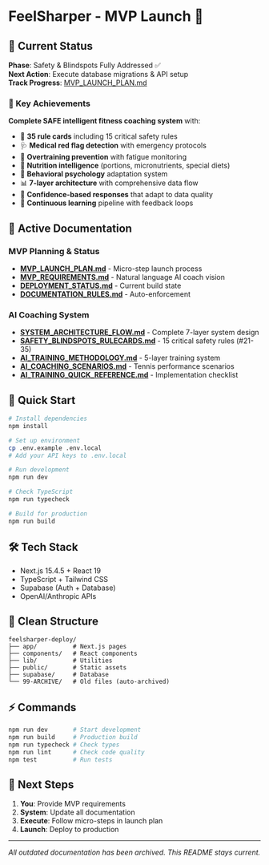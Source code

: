 # FeelSharper - MVP Launch 🚀

## 📍 Current Status
**Phase**: Safety & Blindspots Fully Addressed ✅  
**Next Action**: Execute database migrations & API setup  
**Track Progress**: [MVP_LAUNCH_PLAN.md](./MVP_LAUNCH_PLAN.md)

### 🎾 Key Achievements
**Complete SAFE intelligent fitness coaching system** with:
- 🚨 **35 rule cards** including 15 critical safety rules
- 🩺 **Medical red flag detection** with emergency protocols
- 💪 **Overtraining prevention** with fatigue monitoring
- 🍎 **Nutrition intelligence** (portions, micronutrients, special diets)
- 🧠 **Behavioral psychology** adaptation system
- 📊 **7-layer architecture** with comprehensive data flow
- 🎯 **Confidence-based responses** that adapt to data quality
- 🔄 **Continuous learning** pipeline with feedback loops

## 🎯 Active Documentation

### MVP Planning & Status
- **[MVP_LAUNCH_PLAN.md](./MVP_LAUNCH_PLAN.md)** - Micro-step launch process
- **[MVP_REQUIREMENTS.md](./MVP_REQUIREMENTS.md)** - Natural language AI coach vision
- **[DEPLOYMENT_STATUS.md](./DEPLOYMENT_STATUS.md)** - Current build state
- **[DOCUMENTATION_RULES.md](./DOCUMENTATION_RULES.md)** - Auto-enforcement

### AI Coaching System
- **[SYSTEM_ARCHITECTURE_FLOW.md](./docs/SYSTEM_ARCHITECTURE_FLOW.md)** - Complete 7-layer system design
- **[SAFETY_BLINDSPOTS_RULECARDS.md](./docs/SAFETY_BLINDSPOTS_RULECARDS.md)** - 15 critical safety rules (#21-35)
- **[AI_TRAINING_METHODOLOGY.md](./docs/AI_TRAINING_METHODOLOGY.md)** - 5-layer training system
- **[AI_COACHING_SCENARIOS.md](./docs/AI_COACHING_SCENARIOS.md)** - Tennis performance scenarios
- **[AI_TRAINING_QUICK_REFERENCE.md](./docs/AI_TRAINING_QUICK_REFERENCE.md)** - Implementation checklist

## 🚀 Quick Start

```bash
# Install dependencies
npm install

# Set up environment
cp .env.example .env.local
# Add your API keys to .env.local

# Run development
npm run dev

# Check TypeScript
npm run typecheck

# Build for production
npm run build
```

## 🛠️ Tech Stack
- Next.js 15.4.5 + React 19
- TypeScript + Tailwind CSS
- Supabase (Auth + Database)
- OpenAI/Anthropic APIs

## 📂 Clean Structure
```
feelsharper-deploy/
├── app/          # Next.js pages
├── components/   # React components
├── lib/          # Utilities
├── public/       # Static assets
├── supabase/     # Database
└── 99-ARCHIVE/   # Old files (auto-archived)
```

## ⚡ Commands
```bash
npm run dev       # Start development
npm run build     # Production build
npm run typecheck # Check types
npm run lint      # Check code quality
npm test          # Run tests
```

## 🎯 Next Steps
1. **You**: Provide MVP requirements
2. **System**: Update all documentation
3. **Execute**: Follow micro-steps in launch plan
4. **Launch**: Deploy to production

---
*All outdated documentation has been archived. This README stays current.*